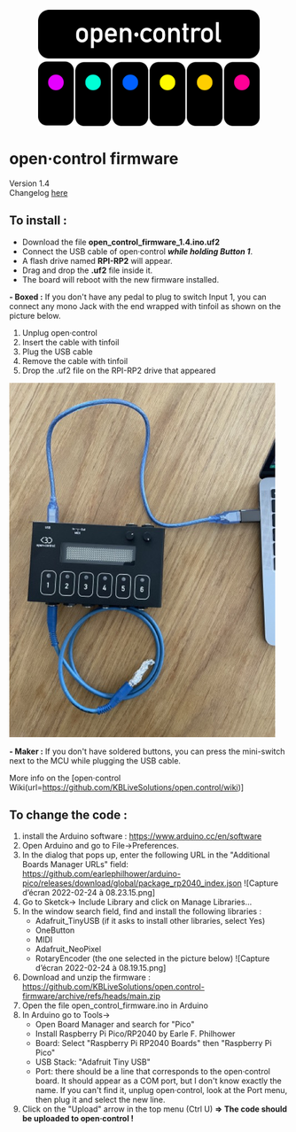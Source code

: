 <p align=center><img src="https://github.com/KBLiveSolutions/open.control/blob/main/assets/images/logo_big.png" alt="logo" width="400"/></p>

# open·control firmware

Version 1.4  
Changelog [here](https://github.com/KBLiveSolutions/open.control/discussions/6)

## To install :

- Download the file **open_control_firmware_1.4.ino.uf2**
- Connect the USB cable of open·control ***while holding Button 1***. 
- A flash drive named **RPI-RP2** will appear.  
- Drag and drop the **.uf2** file inside it.  
- The board will reboot with the new firmware installed.  

**- Boxed :**
If you don't have any pedal to plug to switch Input 1, you can connect any mono Jack with the end wrapped with tinfoil as shown on the picture below.
1. Unplug open·control
2. Insert the cable with tinfoil
3. Plug the USB cable
4. Remove the cable with tinfoil
5. Drop the .uf2 file on the RPI-RP2 drive that appeared

![Boxed with tinfoil](./docs/boxed_tinfoil.jpeg)

**- Maker :**
If you don't have soldered buttons, you can press the mini-switch next to the MCU while plugging the USB cable.

More info on the [open·control Wiki(url=https://github.com/KBLiveSolutions/open.control/wiki)]

## To change the code :
1. install the Arduino software : https://www.arduino.cc/en/software
2. Open Arduino and go to File->Preferences.
3. In the dialog that pops up, enter the following URL in the "Additional Boards Manager URLs" field:
https://github.com/earlephilhower/arduino-pico/releases/download/global/package_rp2040_index.json
![Capture d’écran 2022-02-24 à 08.23.15.png]
4. Go to Sketck-> Include Library and click on Manage Libraries...
5. In the window search field, find and install the following libraries :
    - Adafruit_TinyUSB (if it asks to install other libraries, select Yes)
    - OneButton
    - MIDI
    - Adafruit_NeoPixel
    - RotaryEncoder (the one selected in the picture below)
 ![Capture d’écran 2022-02-24 à 08.19.15.png]
6. Download and unzip the firmware : https://github.com/KBLiveSolutions/open.control-firmware/archive/refs/heads/main.zip
7. Open the file open_control_firmware.ino in Arduino
8. In Arduino go to Tools-> 
    - Open Board Manager and search for "Pico"
    - Install Raspberry Pi Pico/RP2040 by Earle F. Philhower
    - Board: Select "Raspberry Pi RP2040 Boards" then "Raspberry Pi Pico"
    - USB Stack: "Adafruit Tiny USB"
    - Port: there should be a line that corresponds to the open·control board. It should appear as a COM port, but I don't know exactly the name. If you can't find it, unplug open·control, look at the Port menu, then plug it and select the new line.
9. Click on the "Upload" arrow in the top menu (Ctrl U)
**=> The code should be uploaded to  open·control !**
